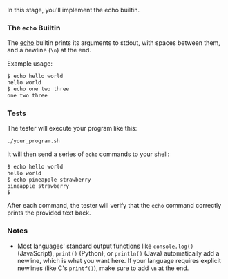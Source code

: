 In this stage, you'll implement the echo builtin.

### The `echo` Builtin

The [echo](https://pubs.opengroup.org/onlinepubs/9699919799/utilities/echo.html) builtin prints its arguments to stdout, with spaces between them, and a newline (`\n`) at the end.

Example usage:

```bash
$ echo hello world
hello world
$ echo one two three
one two three
```

### Tests

The tester will execute your program like this:

```bash
./your_program.sh
```

It will then send a series of `echo` commands to your shell:

```bash
$ echo hello world
hello world
$ echo pineapple strawberry
pineapple strawberry
$
```

After each command, the tester will verify that the `echo` command correctly prints the provided text back.

### Notes

- Most languages' standard output functions like `console.log()` (JavaScript), `print()` (Python), or `println()` (Java) automatically add a newline, which is what you want here. If your language requires explicit newlines (like C's `printf()`), make sure to add `\n` at the end.
